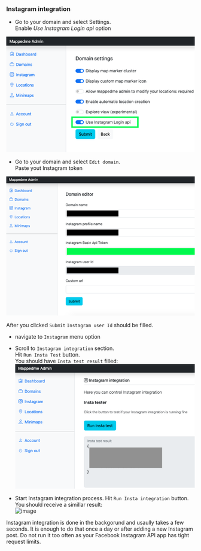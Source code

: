 ### Instagram integration 

- Go to your domain and select Settings.   
Enable _Use Instagram Login api_ option

![image](insta_token_domain_settings.png)

- Go to your domain and select `Edit domain`.   
Paste yout Instagram token

![image](insta_token_domain_details.png)

After you clicked `Submit` `Instagram user Id` should be filled.


- navigate to `Instagram` menu option
- Scroll to `Instagram integration` section.  
Hit `Run Insta Test` button.  
You should have `Insta test result` filled:  
![image](insta_integration_test.png)

- Start Instagram integration process.
Hit `Run Insta integration` button.  
You should receive a simillar result:  
![image](https://github.com/mappedme/docs/assets/157869436/acf594e9-a6ee-4af4-958c-fbfd94cf9284)

Instagram integration is done in the backgorund and usaully takes a few seconds. It is enough to do that once a day or after adding a new Instagram post. Do not run it too often as your Facebook Instagram API app has tight request limits. 
